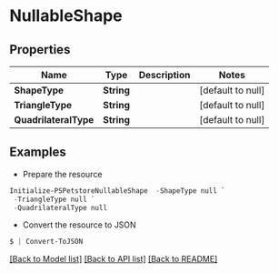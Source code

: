 # NullableShape
## Properties

Name | Type | Description | Notes
------------ | ------------- | ------------- | -------------
**ShapeType** | **String** |  | [default to null]
**TriangleType** | **String** |  | [default to null]
**QuadrilateralType** | **String** |  | [default to null]

## Examples

- Prepare the resource
```powershell
Initialize-PSPetstoreNullableShape  -ShapeType null `
 -TriangleType null `
 -QuadrilateralType null
```

- Convert the resource to JSON
```powershell
$ | Convert-ToJSON
```

[[Back to Model list]](../README.md#documentation-for-models) [[Back to API list]](../README.md#documentation-for-api-endpoints) [[Back to README]](../README.md)

